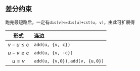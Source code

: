 ## 差分约束

跑完最短路后，一定有`dis[v]<=dis[u]+cst(u, v)`，由此可扩展得

|形式|连边|
|:-:|:-|
|$v-u\le c$|`add(u, {v, c})`|
|$u-v\ge c$|`add(u, {v, -c})`|
|$u=v$|`add(u, {v,0}),add(v, {u,0})`|
